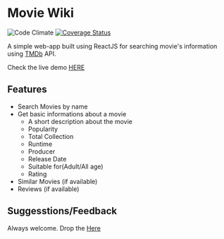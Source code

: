 # Movie Wiki
![Code Climate](https://api.codeclimate.com/v1/badges/93f562dc31d30928abc1/maintainability.png) [![Coverage Status](https://coveralls.io/repos/github/thisisabdus/movie-wiki/badge.svg?branch=master)](https://coveralls.io/github/thisisabdus/movie-wiki?branch=master)

A simple web-app built using ReactJS for searching movie's information using [TMDb](https://themoviedb.org) API. 

Check the live demo [HERE](https://abdusdev.me/movie-wiki)

## Features
- Search Movies by name
- Get basic informations about a movie 
    - A short description about the movie
    - Popularity
    - Total Collection
    - Runtime
    - Producer
    - Release Date
    - Suitable for(Adult/All age)
    - Rating
- Similar Movies (if available)
- Reviews (if available)

## Suggesstions/Feedback
Always welcome. Drop the [Here](mailto:dev.abdus@gmail.com)
